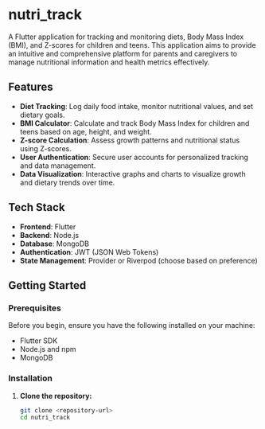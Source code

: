 # nutri_track

A Flutter application for tracking and monitoring diets, Body Mass Index (BMI), and Z-scores for children and teens. This application aims to provide an intuitive and comprehensive platform for parents and caregivers to manage nutritional information and health metrics effectively.

## Features

- **Diet Tracking**: Log daily food intake, monitor nutritional values, and set dietary goals.
- **BMI Calculator**: Calculate and track Body Mass Index for children and teens based on age, height, and weight.
- **Z-score Calculation**: Assess growth patterns and nutritional status using Z-scores.
- **User Authentication**: Secure user accounts for personalized tracking and data management.
- **Data Visualization**: Interactive graphs and charts to visualize growth and dietary trends over time.

## Tech Stack

- **Frontend**: Flutter
- **Backend**: Node.js
- **Database**: MongoDB
- **Authentication**: JWT (JSON Web Tokens)
- **State Management**: Provider or Riverpod (choose based on preference)

## Getting Started

### Prerequisites

Before you begin, ensure you have the following installed on your machine:

- Flutter SDK
- Node.js and npm
- MongoDB

### Installation

1. **Clone the repository:**

   ```bash
   git clone <repository-url>
   cd nutri_track

